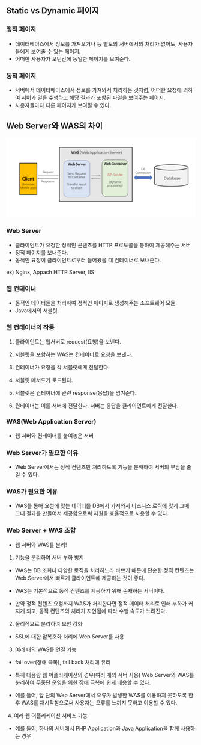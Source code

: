 ## Static vs Dynamic 페이지

### 정적 페이지

- 데이터베이스에서 정보를 가져오거나 등 별도의 서버에서의 처리가 없어도, 사용자들에게 보여줄 수 있는 페이지.
- 어떠한 사용자가 오던간에 동일한 페이지를 보여준다.

### 동적 페이지

- 서버에서 데이터베이스에서 정보를 가져와서 처리하는 것처럼, 어떠한 요청에 의하여 서버가 일을 수행하고 해당 결과가 포함된 파일을 보여주는 페이지.
- 사용자들마다 다른 페이지가 보여질 수 있다.

## Web Server와 WAS의 차이

![Alt text](image.png)

### Web Server

- 클라이언트가 요청한 정적인 콘텐츠를 HTTP 프로토콜을 통하여 제공해주는 서버
- 정적 페이지를 보내준다.
- 동적인 요청이 클라이언트로부터 들어왔을 때 컨테이너로 보내준다.

ex) Nginx, Appach HTTP Server, IIS


### 웹 컨테이너

- 동적인 데이터들을 처리하여 정적인 페이지로 생성해주는 소프트웨어 모듈.
- Java에서의 서블릿.

### 웹 컨테이너의 작동

1. 클라이언트는 웹서버로 request(요청)을 보낸다.

2. 서블릿을 포함하는 WAS는 컨테이너로 요청을 보낸다.

3. 컨테이너가 요청을 각 서블릿에게 전달한다.

4. 서블릿 메서드가 로드된다.

5. 서블릿은 컨테이너에 관련 response(응답)을 넘겨준다.

6. 컨테이너는 이를 서버에 전달한다. 서버는 응답을 클라이언트에게 전달한다.

### WAS(Web Application Server)

- 웹 서버와 컨테이너를 붙여놓은 서버


### Web Server가 필요한 이유

- Web Server에서는 정적 컨텐츠만 처리하도록 기능을 분배하여 서버의 부담을 줄일 수 있다.

### WAS가 필요한 이유


- WAS를 통해 요청에 맞는 데이터를 DB에서 가져와서 비즈니스 로직에 맞게 그때 그때 결과를 만들어서 제공함으로써 자원을 효율적으로 사용할 수 있다.

### Web Server + WAS 조합

- 웹 서버와 WAS를 분리!

1. 기능을 분리하여 서버 부하 방지

- WAS는 DB 조회나 다양한 로직을 처리하느라 바쁘기 때문에 단순한 정적 컨텐츠는 Web Server에서 빠르게 클라이언트에 제공하는 것이 좋다.

- WAS는 기본적으로 동적 컨텐츠를 제공하기 위해 존재하는 서버이다.

- 만약 정적 컨텐츠 요청까지 WAS가 처리한다면 정적 데이터 처리로 인해 부하가 커지게 되고, 동적 컨텐츠의 처리가 지연됨에 따라 수행 속도가 느려진다.

2. 물리적으로 분리하여 보안 강화

- SSL에 대한 암복호화 처리에 Web Server를 사용

 
3. 여러 대의 WAS를 연결 가능

- fail over(장애 극복), fail back 처리에 유리

- 특히 대용량 웹 어플리케이션의 경우(여러 개의 서버 사용) Web Server와 WAS를 분리하여 무중단 운영을 위한 장애 극복에 쉽게 대응할 수 있다.

- 예를 들어, 앞 단의 Web Server에서 오류가 발생한 WAS를 이용하지 못하도록 한 후 WAS를 재시작함으로써 사용자는 오류를 느끼지 못하고 이용할 수 있다.

​
4. 여러 웹 어플리케이션 서비스 가능

- 예를 들어, 하나의 서버에서 PHP Application과 Java Application을 함께 사용하는 경우
